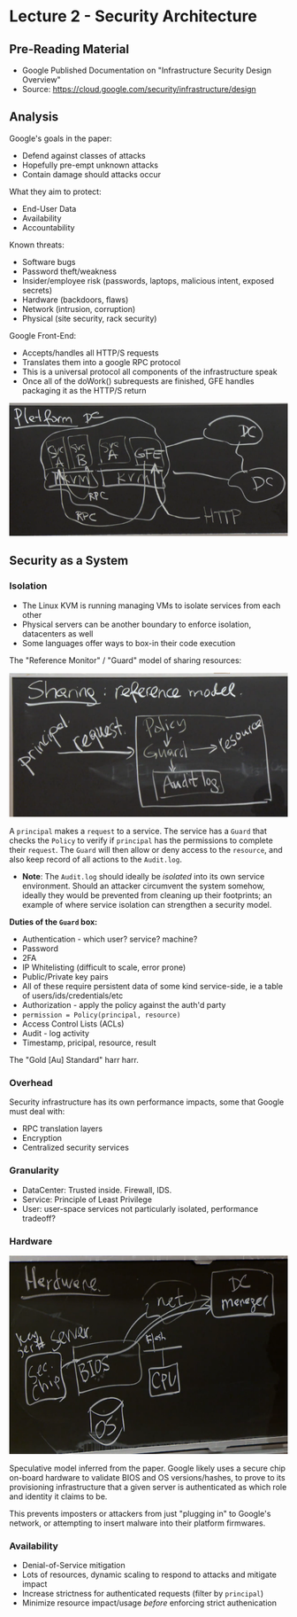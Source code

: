 # Lecture 2 - Security Architecture

## Pre-Reading Material

 - Google Published Documentation on "Infrastructure Security Design Overview"
 - Source: https://cloud.google.com/security/infrastructure/design

## Analysis

Google's goals in the paper:

 - Defend against classes of attacks
 - Hopefully pre-empt unknown attacks
 - Contain damage should attacks occur

What they aim to protect:

 - End-User Data
 - Availability
 - Accountability

Known threats:

 - Software bugs
 - Password theft/weakness
 - Insider/employee risk (passwords, laptops, malicious intent, exposed secrets)
 - Hardware (backdoors, flaws)
 - Network (intrusion, corruption)
 - Physical (site security, rack security)

Google Front-End:

 - Accepts/handles all HTTP/S requests
 - Translates them into a google RPC protocol
  - This is a universal protocol all components of the infrastructure speak
 - Once all of the doWork() subrequests are finished, GFE handles packaging it as the HTTP/S return

![alt text](./imgs/0201_googinfra.png "Google Cloud Infrastructure Example")

## Security as a System

### Isolation

 - The Linux KVM is running managing VMs to isolate services from each other
 - Physical servers can be another boundary to enforce isolation, datacenters as well
 - Some languages offer ways to box-in their code execution

The "Reference Monitor" / "Guard" model of sharing resources:

![alt text](./imgs/0202_serviceisolation.png "The Guard Model")

A `principal` makes a `request` to a service. The service has a `Guard` that checks the `Policy` to
verify if `principal` has the permissions to complete their `request`. The `Guard` will then allow
or deny access to the `resource`, and also keep record of all actions to the `Audit.log`.

 - __Note__: The `Audit.log` should ideally be *isolated* into its own service environment. Should an attacker circumvent the system somehow, ideally they would be prevented from cleaning up their footprints; an example of where service isolation can strengthen a security model.

__Duties of the `Guard` box:__

 - Authentication - which user? service? machine?
  - Password
  - 2FA
  - IP Whitelisting (difficult to scale, error prone)
  - Public/Private key pairs
  - All of these require persistent data of some kind service-side, ie a table of users/ids/credentials/etc
 - Authorization - apply the policy against the auth'd party
  - `permission = Policy(principal, resource)`
  - Access Control Lists (ACLs)
 - Audit - log activity
  - Timestamp, pricipal, resource, result

 The "Gold [Au] Standard" harr harr.

### Overhead

Security infrastructure has its own performance impacts, some that Google must deal with:

 - RPC translation layers
 - Encryption
 - Centralized security services

### Granularity

 - DataCenter: Trusted inside. Firewall, IDS.
 - Service: Principle of Least Privilege
 - User: user-space services not particularly isolated, performance tradeoff?

### Hardware

![alt text](./imgs/0203_hardware.png "Hardware Security")

Speculative model inferred from the paper. Google likely uses a secure chip on-board hardware to
validate BIOS and OS versions/hashes, to prove to its provisioning infrastructure that a given
server is authenticated as which role and identity it claims to be.

This prevents imposters or attackers from just "plugging in" to Google's network, or attempting to
insert malware into their platform firmwares.

### Availability

 - Denial-of-Service mitigation
  - Lots of resources, dynamic scaling to respond to attacks and mitigate impact
  - Increase strictness for authenticated requests (filter by `principal`)
  - Minimize resource impact/usage *before* enforcing strict authenication